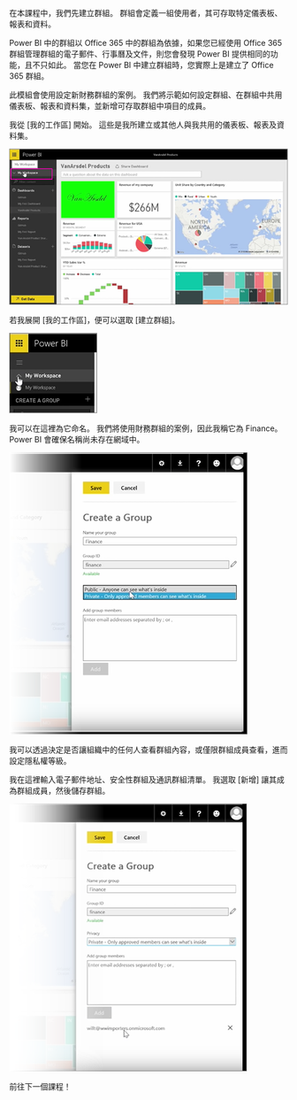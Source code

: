 在本課程中，我們先建立群組。 群組會定義一組使用者，其可存取特定儀表板、報表和資料。

Power BI 中的群組以 Office 365 中的群組為依據，如果您已經使用 Office 365 群組管理群組的電子郵件、行事曆及文件，則您會發現 Power BI 提供相同的功能，且不只如此。 當您在 Power BI 中建立群組時，您實際上是建立了 Office 365 群組。

此模組會使用設定新財務群組的案例。 我們將示範如何設定群組、在群組中共用儀表板、報表和資料集，並新增可存取群組中項目的成員。

我從 [我的工作區] 開始。 這些是我所建立或其他人與我共用的儀表板、報表及資料集。

![在 Power BI 中共用及共同作業](./media/6-1-create-groups/pbi_learn06_01myworkspace.png)

若我展開 [我的工作區]，便可以選取 [建立群組]。

![在 Power BI 中共用及共同作業](./media/6-1-create-groups/pbi_learn06_01expandmywkspace.png)

我可以在這裡為它命名。 我們將使用財務群組的案例，因此我稱它為 Finance。 Power BI 會確保名稱尚未存在網域中。

![在 Power BI 中共用及共同作業](./media/6-1-create-groups/pbi_learn06_01creategroupdialog.png)

我可以透過決定是否讓組織中的任何人查看群組內容，或僅限群組成員查看，進而設定隱私權等級。

我在這裡輸入電子郵件地址、安全性群組及通訊群組清單。 我選取 [新增] 讓其成為群組成員，然後儲存群組。

![在 Power BI 中共用及共同作業](./media/6-1-create-groups/pbi_learn06_01savegroup.png)

前往下一個課程！

